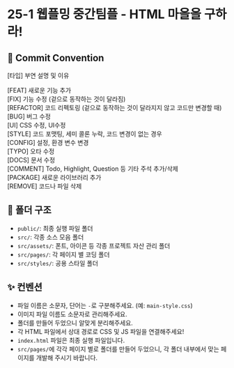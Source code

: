# 25-1 웹플밍 중간팀플 - HTML 마을을 구하라!

## 🔗 Commit Convention
[타입] 부연 설명 및 이유

[FEAT] 새로운 기능 추가 <br>
[FIX] 기능 수정 (겉으로 동작하는 것이 달라짐) <br>
[REFACTOR] 코드 리펙토링 (겉으로 동작하는 것이 달라지지 않고 코드만 변경할 때) <br>
[BUG] 버그 수정 <br>
[UI] CSS 수정, UI수정 <br>
[STYLE] 코드 포맷팅, 세미 콜론 누락, 코드 변경이 없는 경우 <br>
[CONFIG] 설정, 환경 변수 변경 <br>
[TYPO] 오타 수정 <br>
[DOCS] 문서 수정 <br>
[COMMENT] Todo, Highlight, Question 등 기타 주석 추가/삭제 <br>
[PACKAGE] 새로운 라이브러리 추가 <br>
[REMOVE] 코드나 파일 삭제 <br>

## 📁 폴더 구조
- `public/`: 최종 실행 파일 폴더
- `src/`: 각종 소스 모음 폴더
- `src/assets/`: 폰트, 아이콘 등 각종 프로젝트 자산 관리 폴더
- `src/pages/`: 각 페이지 별 코딩 폴더
- `src/styles/`: 공용 스타일 폴더

## ✨ 컨벤션
- 파일 이름은 소문자, 단어는 `-`로 구분해주세요. (예: `main-style.css`) 
- 이미지 파일 이름도 소문자로 관리해주세요.
- 폴더를 만들어 두었으니 알맞게 분리해주세요.
- 각 HTML 파일에서 상대 경로로 CSS 및 JS 파일을 연결해주세요!
- `index.html` 파일은 최종 실행 파일입니다.
- `src/pages/`에 각각 페이지 별로 폴더를 만들어 두었으니, 각 폴더 내부에서 맞는 페이지를 개발해 주시기 바랍니다.
